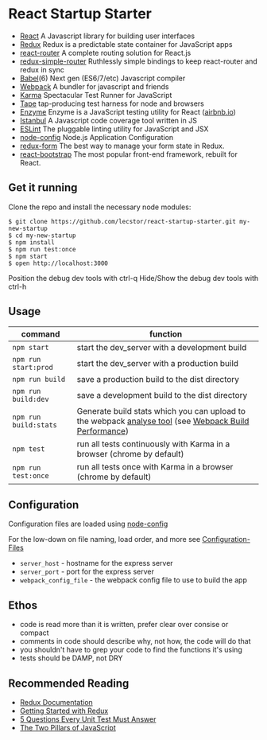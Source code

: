 React Startup Starter
=====================

* [React](https://github.com/facebook/react) A Javascript library for building user interfaces
* [Redux](https://github.com/rackt/redux) Redux is a predictable state container for JavaScript apps
* [react-router](https://github.com/rackt/react-router) A complete routing solution for React.js
* [redux-simple-router](https://github.com/jlongster/redux-simple-router) Ruthlessly simple bindings to keep react-router and redux in sync
* [Babel](https://babeljs.io/)(6) Next gen (ES6/7/etc) Javascript compiler
* [Webpack](https://webpack.github.io/) A bundler for javascript and friends
* [Karma](http://karma-runner.github.io/) Spectacular Test Runner for JavaScript
* [Tape](https://github.com/substack/tape) tap-producing test harness for node and browsers
* [Enzyme](https://github.com/airbnb/enzyme) Enzyme is a JavaScript testing utility for React ([airbnb.io](http://airbnb.io))
* [Istanbul](https://github.com/gotwarlost/istanbul) A Javascript code coverage tool written in JS
* [ESLint](http://eslint.org) The pluggable linting utility for JavaScript and JSX
* [node-config](https://github.com/lorenwest/node-config) Node.js Application Configuration
* [redux-form](http://erikras.github.io/redux-form) The best way to manage your form state in Redux.
* [react-bootstrap](http://react-bootstrap.github.io/) The most popular front-end framework, rebuilt for React.

Get it running
--------------

Clone the repo and install the necessary node modules:

```shell
$ git clone https://github.com/lecstor/react-startup-starter.git my-new-startup
$ cd my-new-startup
$ npm install
$ npm run test:once
$ npm start
$ open http://localhost:3000
```

Position the debug dev tools with ctrl-q
Hide/Show the debug dev tools with ctrl-h


Usage
-----

command               | function
----------------------|--------------------------------------------------------------------
`npm start`           | start the dev_server with a development build
`npm run start:prod`  | start the dev_server with a production build
`npm run build`       | save a production build to the dist directory
`npm run build:dev`   | save a development build to the dist directory
`npm run build:stats` | Generate build stats which you can upload to the webpack [analyse tool](https://webpack.github.io/docs/build-performance.html) (see [Webpack Build Performance](https://webpack.github.io/docs/build-performance.html))
`npm test`            | run all tests continuously with Karma in a browser (chrome by default)
`npm run test:once`   | run all tests once with Karma in a browser (chrome by default)

Configuration
-------------

Configuration files are loaded using [node-config](https://github.com/lorenwest/node-config)

For the low-down on file naming, load order, and more see [Configuration-Files](https://github.com/lorenwest/node-config/wiki/Configuration-Files)

* `server_host` - hostname for the express server
* `server_port` - port for the express server
* `webpack_config_file` - the webpack config file to use to build the app

Ethos
-----

- code is read more than it is written, prefer clear over consise or compact
- comments in code should describe why, not how, the code will do that
- you shouldn't have to grep your code to find the functions it's using
- tests should be DAMP, not DRY

Recommended Reading
-------------------

* [Redux Documentation](http://rackt.org/redux/index.html)
* [Getting Started with Redux](https://egghead.io/series/getting-started-with-redux)
* [5 Questions Every Unit Test Must Answer](https://medium.com/javascript-scene/what-every-unit-test-needs-f6cd34d9836d)
* [The Two Pillars of JavaScript](https://medium.com/javascript-scene/the-two-pillars-of-javascript-ee6f3281e7f3)